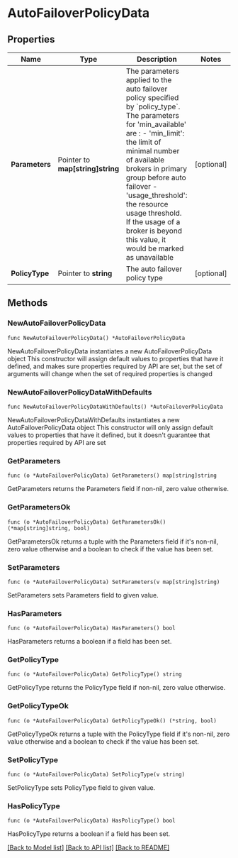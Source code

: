 # AutoFailoverPolicyData

## Properties

Name | Type | Description | Notes
------------ | ------------- | ------------- | -------------
**Parameters** | Pointer to **map[string]string** | The parameters applied to the auto failover policy specified by &#x60;policy_type&#x60;. The parameters for &#39;min_available&#39; are :   - &#39;min_limit&#39;: the limit of minimal number of available brokers in primary group before auto failover   - &#39;usage_threshold&#39;: the resource usage threshold. If the usage of a broker is beyond this value, it would be marked as unavailable  | [optional] 
**PolicyType** | Pointer to **string** | The auto failover policy type | [optional] 

## Methods

### NewAutoFailoverPolicyData

`func NewAutoFailoverPolicyData() *AutoFailoverPolicyData`

NewAutoFailoverPolicyData instantiates a new AutoFailoverPolicyData object
This constructor will assign default values to properties that have it defined,
and makes sure properties required by API are set, but the set of arguments
will change when the set of required properties is changed

### NewAutoFailoverPolicyDataWithDefaults

`func NewAutoFailoverPolicyDataWithDefaults() *AutoFailoverPolicyData`

NewAutoFailoverPolicyDataWithDefaults instantiates a new AutoFailoverPolicyData object
This constructor will only assign default values to properties that have it defined,
but it doesn't guarantee that properties required by API are set

### GetParameters

`func (o *AutoFailoverPolicyData) GetParameters() map[string]string`

GetParameters returns the Parameters field if non-nil, zero value otherwise.

### GetParametersOk

`func (o *AutoFailoverPolicyData) GetParametersOk() (*map[string]string, bool)`

GetParametersOk returns a tuple with the Parameters field if it's non-nil, zero value otherwise
and a boolean to check if the value has been set.

### SetParameters

`func (o *AutoFailoverPolicyData) SetParameters(v map[string]string)`

SetParameters sets Parameters field to given value.

### HasParameters

`func (o *AutoFailoverPolicyData) HasParameters() bool`

HasParameters returns a boolean if a field has been set.

### GetPolicyType

`func (o *AutoFailoverPolicyData) GetPolicyType() string`

GetPolicyType returns the PolicyType field if non-nil, zero value otherwise.

### GetPolicyTypeOk

`func (o *AutoFailoverPolicyData) GetPolicyTypeOk() (*string, bool)`

GetPolicyTypeOk returns a tuple with the PolicyType field if it's non-nil, zero value otherwise
and a boolean to check if the value has been set.

### SetPolicyType

`func (o *AutoFailoverPolicyData) SetPolicyType(v string)`

SetPolicyType sets PolicyType field to given value.

### HasPolicyType

`func (o *AutoFailoverPolicyData) HasPolicyType() bool`

HasPolicyType returns a boolean if a field has been set.


[[Back to Model list]](../README.md#documentation-for-models) [[Back to API list]](../README.md#documentation-for-api-endpoints) [[Back to README]](../README.md)



